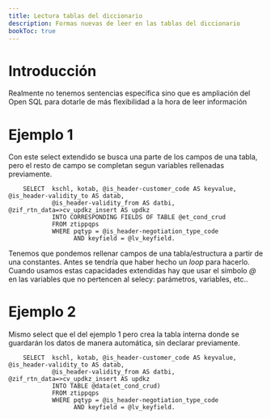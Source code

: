 ```yaml
---
title: Lectura tablas del diccionario
description: Formas nuevas de leer en las tablas del diccionario
bookToc: true
---
```


# Introducción

Realmente no tenemos sentencias específica sino que es ampliación del Open SQL para dotarle de más flexibilidad a la hora de leer información

# Ejemplo 1

Con este select extendido se busca una parte de los campos de una tabla, pero el resto de campo se completan segun variables rellenadas previamente.

```tpl
    SELECT  kschl, kotab, @is_header-customer_code AS keyvalue, @is_header-validity_to AS datab, 
            @is_header-validity_from AS datbi, @zif_rtn_data=>cv_updkz_insert AS updkz
            INTO CORRESPONDING FIELDS OF TABLE @et_cond_crud
            FROM ztippqps
            WHERE pqtyp = @is_header-negotiation_type_code
                  AND keyfield = @lv_keyfield.
```

Tenemos que pondemos rellenar campos de una tabla/estructura a partir de una constantes. Antes se tendría que haber hecho un *loop* para hacerlo. Cuando usamos estas capacidades extendidas hay que usar el símbolo *@* en las variables que no pertencen al selecy: parámetros, variables, etc..

# Ejemplo 2

Mismo select que el del ejemplo 1 pero crea la tabla interna donde se guardarán los datos de manera automática, sin declarar previamente.

```tpl
    SELECT  kschl, kotab, @is_header-customer_code AS keyvalue, @is_header-validity_to AS datab, 
            @is_header-validity_from AS datbi, @zif_rtn_data=>cv_updkz_insert AS updkz
            INTO TABLE @data(et_cond_crud)
            FROM ztippqps
            WHERE pqtyp = @is_header-negotiation_type_code
                  AND keyfield = @lv_keyfield.
```